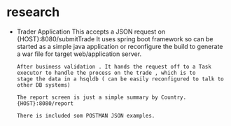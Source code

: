 # research
   * Trader Application
         This accepts a JSON request on {HOST}:8080/submitTrade
         It uses spring boot framework so can be started as a simple java application or reconfigure the build to generate a war file 
         for target web/application server.
         
         After business validation . It hands the request off to a Task executor to handle the process on the trade , which is to 
         stage the data in a hsqldb ( can be easily reconfigured to talk to other DB systems)
         
         The report screen is just a simple summary by Country.{HOST}:8080/report
         
         There is included som POSTMAN JSON examples.
